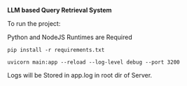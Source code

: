 **LLM based Query Retrieval System**

To run the project: 

Python and NodeJS Runtimes are Required

```
pip install -r requirements.txt

uvicorn main:app --reload --log-level debug --port 3200
```

Logs will be Stored in app.log in root dir of Server.